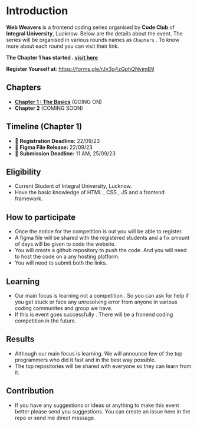 # Introduction
**Web Weavers** is a frontend coding series organised by **Code Club** of **Integral University**, Lucknow. Below are the details about the event.
The series will be organised in various rounds names as `Chapters` . To know more about each round you can visit their link.

**The Chapter 1 has started . [visit here](https://github.com/codeclubiul/webweavers/wiki/Chapter1)** 

**Register Yourself at**: https://forms.gle/rJv3g4zGphQNvimB9

## Chapters
- **[Chapter 1 : The Basics](https://github.com/codeclubiul/webweavers/wiki/Chapter1)** (GOING ON)
- **Chapter 2** (COMING SOON)


## Timeline (Chapter 1)
- 📌 **Registration Deadline:** 22/09/23
- 📁 **Figma File Release:** 22/09/23
- 🚀 **Submission Deadline:** 11 AM, 25/09/23

## Eligibility
- Current Student of Integral University, Lucknow.
- Have the basic knowledge of HTML , CSS , JS and a frontend framework.

## How to participate

 - Once the notice for the competition is out you will be able to register.
 - A figma file will be shared with the registered students and a fix amount of days will be given to code the website.
 - You will create a github repository to push the code. And you will need to host the code on a any hosting platform.
 - You will need to submit both the links.


## Learning

 - Our main focus is learning not a competition . So you can ask for help if you get stuck or face any unresolving error from anyone in various coding communites and group we have.
 - If this is event goes successfully . There will be a fronend coding competition in the future. 
 

## Results

 - Although our main focus is learning. We will announce few of the top programmers who did it fast and in the best way possible.
 - The top repositories will be shared with everyone so they can learn from it. 

## Contribution
- If you have any suggestions or ideas or anything to make this event better please send you suggestions. You can create an issue here in the repo or send me direct message.
